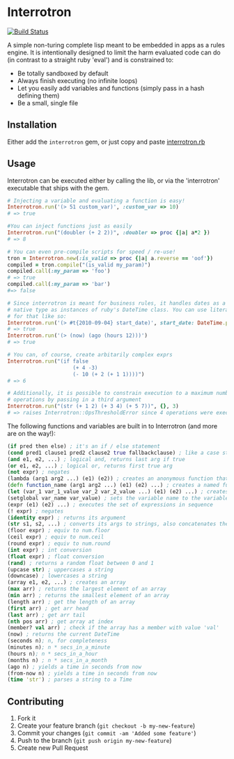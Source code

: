 # Interrotron

[![Build Status](https://secure.travis-ci.org/andrewvc/interrotron.png?branch=master)](http://travis-ci.org/andrewvc/interrotron)

A simple non-turing complete lisp meant to be embedded in apps as a rules engine. It is intentionally designed to limit the harm evaluated code can do (in contrast to a straight ruby 'eval') and is constrained to:

* Be totally sandboxed by default
* Always finish executing (no infinite loops)
* Let you easily add variables and functions (simply pass in a hash defining them)
* Be a small, single file

## Installation

Either add the `interrotron` gem, or just copy and paste [interrotron.rb](https://github.com/andrewvc/interrotron/blob/master/lib/interrotron.rb)

## Usage

Interrotron can be executed either by calling the lib, or via the 'interrotron' executable that ships with the gem.

```ruby
# Injecting a variable and evaluating a function is easy!
Interrotron.run('(> 51 custom_var)', :custom_var => 10) 
# => true

#You can inject functions just as easily
Interrotron.run("(doubler (+ 2 2))", :doubler => proc {|a| a*2 })
# => 8

# You can even pre-compile scripts for speed / re-use!
tron = Interrotron.new(:is_valid => proc {|a| a.reverse == 'oof'})
compiled = tron.compile("(is_valid my_param)")
compiled.call(:my_param => 'foo')
# => true
compiled.call(:my_param => 'bar')
#=> false

# Since interrotron is meant for business rules, it handles dates as a 
# native type as instances of ruby's DateTime class. You can use literals
# for that like so:
Interrotron.run('(> #t{2010-09-04} start_date)', start_date: DateTime.parse('2012-12-12').to_time)
# => true
Interrotron.run('(> (now) (ago (hours 12)))')
# => true

# You can, of course, create arbitarily complex exprs
Interrotron.run("(if false
                     (+ 4 -3)
                     (- 10 (+ 2 (+ 1 1))))")
# => 6

# Additionally, it is possible to constrain execution to a maximum number of
# operations by passing in a third argument
Interrotron.run("(str (+ 1 2) (+ 3 4) (+ 5 7))", {}, 3)
# => raises Interrotron::OpsThresholdError since 4 operations were executed

```

The following functions and variables are built in to Interrotron (and more are on the way!):
```clojure
(if pred then else) ; it's an if / else statement
(cond pred1 clause1 pred2 clause2 true fallbackclause) ; like a case statement
(and e1, e2, ...) ; logical and, returns last arg if true
(or e1, e2, ...) ; logical or, returns first true arg
(not expr) ; negates
(lambda (arg1 arg2 ...) (e1) (e2)) ; creates an anonymous function that requires the given arguments and executes the expressions listed
(defn function_name (arg1 arg2 ...) (e1) (e2) ...) ; creates a named function in the global scope that requires the arguments and executes the expressions listed
(let (var_1 var_1_value var_2 var_2_value ...) (e1) (e2) ...) ; creates a new scope that sets the variables to their given values and executes the expressions listed
(setglobal var_name var_value) ; sets the variable name to the variable value in the global scope
(expr (e1) (e2) ...) ; executes the set of expressions in sequence
(! expr) ; negates
(identity expr) ; returns its argument
(str s1, s2, ...) ; converts its args to strings, also concatenates them
(floor expr) ; equiv to num.floor
(ceil expr) ; equiv to num.ceil
(round expr) ; equiv to num.round
(int expr) ; int conversion
(float expr) ; float conversion
(rand) ; returns a random float between 0 and 1
(upcase str) ; uppercases a string
(downcase) ; lowercases a string
(array e1, e2, ...) ; creates an array
(max arr) ; returns the largest element of an array
(min arr) ; returns the smallest element of an array
(length arr) ; get the length of an array
(first arr) ; get arr head
(last arr) ; get arr tail
(nth pos arr) ; get array at index
(member? val arr) ; check if the array has a member with value 'val'
(now) ; returns the current DateTime
(seconds n); n, for completeness
(minutes n); n * secs_in_a_minute
(hours n); n * secs_in_a_hour
(months n) ; n * secs_in_a_month
(ago n) ; yields a time in seconds from now
(from-now n) ; yields a time in seconds from now
(time 'str') ; parses a string to a Time
```

## Contributing

1. Fork it
2. Create your feature branch (`git checkout -b my-new-feature`)
3. Commit your changes (`git commit -am 'Added some feature'`)
4. Push to the branch (`git push origin my-new-feature`)
5. Create new Pull Request

